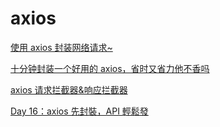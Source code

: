 # axios

[使用 axios 封装网络请求~](https://juejin.cn/post/7073097106105319431)

[十分钟封装一个好用的 axios，省时又省力他不香吗](https://juejin.cn/post/7090889657721815076)

[axios 请求拦截器&响应拦截器](https://juejin.cn/post/7100470316857557006)

[Day 16：axios 先封裝，API 輕鬆發](https://ithelp.ithome.com.tw/articles/10275737)
